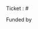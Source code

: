 <!--
Add the word "fix" in front of "#" if it fixes the ticket
or do nothing to only mention it.

funded by NAME
If funded by someone else than 3Liz, please add label "sponsored development"
-->

Ticket : #

Funded by
